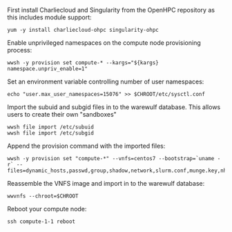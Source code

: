 First install Charliecloud and Singularity from the OpenHPC repository as this includes module support:
```
yum -y install charliecloud-ohpc singularity-ohpc
```

Enable unprivileged namespaces on the compute node provisioning process:
```
wwsh -y provision set compute-* --kargs="${kargs} namespace.unpriv_enable=1"
```

Set an environment variable controlling number of user namespaces:
```
echo "user.max_user_namespaces=15076" >> $CHROOT/etc/sysctl.conf
```

Import the subuid and subgid files in to the warewulf database. This allows users to create their own "sandboxes" 
```
wwsh file import /etc/subuid
wwsh file import /etc/subgid
```


Append the provision command with the imported files:
```
wwsh -y provision set "compute-*" --vnfs=centos7 --bootstrap=`uname -r` --files=dynamic_hosts,passwd,group,shadow,network,slurm.conf,munge.key,nhc.conf,subuid,subgid
```

Reassemble the VNFS image and import in to the warewulf database:
```
wwvnfs --chroot=$CHROOT
```

Reboot your compute node:
```
ssh compute-1-1 reboot
```

